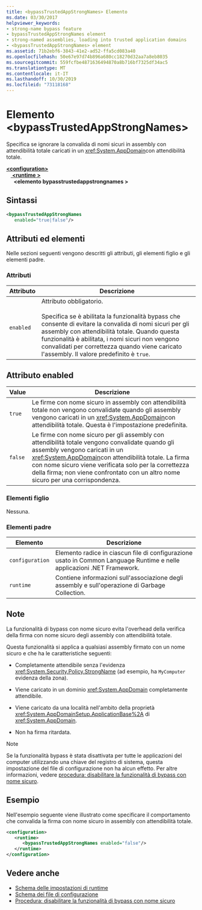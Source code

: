 ```yaml
---
title: <bypassTrustedAppStrongNames> Elemento
ms.date: 03/30/2017
helpviewer_keywords:
- strong-name bypass feature
- bypassTrustedAppStrongNames element
- strong-named assemblies, loading into trusted application domains
- <bypassTrustedAppStrongNames> element
ms.assetid: 71b2ebf6-3843-41e2-ad52-ffa5cd083a40
ms.openlocfilehash: 50e67e97d74b896a680cc18270d32aa7a8eb8035
ms.sourcegitcommit: 559fcfbe4871636494870a8b716bf7325df34ac5
ms.translationtype: MT
ms.contentlocale: it-IT
ms.lasthandoff: 10/30/2019
ms.locfileid: "73118168"
---
```

# <a name="bypasstrustedappstrongnames-element"></a>Elemento \<bypassTrustedAppStrongNames>

Specifica se ignorare la convalida di nomi sicuri in assembly con attendibilità totale caricati in un <xref:System.AppDomain>con attendibilità totale.

[ **\<configuration>** ](../configuration-element.md)\
&nbsp; &nbsp;[ **\<runtime >** ](runtime-element.md) \
&nbsp;&nbsp;&nbsp;&nbsp; **\<elemento bypasstrustedappstrongnames >**

## <a name="syntax"></a>Sintassi

```xml
<bypassTrustedAppStrongNames
   enabled="true|false"/>
```

## <a name="attributes-and-elements"></a>Attributi ed elementi

Nelle sezioni seguenti vengono descritti gli attributi, gli elementi figlio e gli elementi padre.

### <a name="attributes"></a>Attributi

|Attributo|Descrizione|
|---------------|-----------------|
|`enabled`|Attributo obbligatorio.<br /><br /> Specifica se è abilitata la funzionalità bypass che consente di evitare la convalida di nomi sicuri per gli assembly con attendibilità totale. Quando questa funzionalità è abilitata, i nomi sicuri non vengono convalidati per correttezza quando viene caricato l'assembly. Il valore predefinito è `true`.|

## <a name="enabled-attribute"></a>Attributo enabled

|Value|Descrizione|
|-----------|-----------------|
|`true`|Le firme con nome sicuro in assembly con attendibilità totale non vengono convalidate quando gli assembly vengono caricati in un <xref:System.AppDomain>con attendibilità totale. Questa è l'impostazione predefinita.|
|`false`|Le firme con nome sicuro per gli assembly con attendibilità totale vengono convalidate quando gli assembly vengono caricati in un <xref:System.AppDomain>con attendibilità totale. La firma con nome sicuro viene verificata solo per la correttezza della firma; non viene confrontato con un altro nome sicuro per una corrispondenza.|

### <a name="child-elements"></a>Elementi figlio

Nessuna.

### <a name="parent-elements"></a>Elementi padre

|Elemento|Descrizione|
|-------------|-----------------|
|`configuration`|Elemento radice in ciascun file di configurazione usato in Common Language Runtime e nelle applicazioni .NET Framework.|
|`runtime`|Contiene informazioni sull'associazione degli assembly e sull'operazione di Garbage Collection.|

## <a name="remarks"></a>Note

La funzionalità di bypass con nome sicuro evita l'overhead della verifica della firma con nome sicuro degli assembly con attendibilità totale.

Questa funzionalità si applica a qualsiasi assembly firmato con un nome sicuro e che ha le caratteristiche seguenti:

- Completamente attendibile senza l'evidenza <xref:System.Security.Policy.StrongName> (ad esempio, ha `MyComputer` evidenza della zona).

- Viene caricato in un dominio <xref:System.AppDomain> completamente attendibile.

- Viene caricato da una località nell'ambito della proprietà <xref:System.AppDomainSetup.ApplicationBase%2A> di <xref:System.AppDomain>.

- Non ha firma ritardata.

> [!NOTE]
> Se la funzionalità bypass è stata disattivata per tutte le applicazioni del computer utilizzando una chiave del registro di sistema, questa impostazione del file di configurazione non ha alcun effetto. Per altre informazioni, vedere [procedura: disabilitare la funzionalità di bypass con nome sicuro](../../../app-domains/how-to-disable-the-strong-name-bypass-feature.md).

## <a name="example"></a>Esempio

Nell'esempio seguente viene illustrato come specificare il comportamento che convalida la firma con nome sicuro in assembly con attendibilità totale.

```xml
<configuration>
   <runtime>
      <bypassTrustedAppStrongNames enabled="false"/>
   </runtime>
</configuration>
```

## <a name="see-also"></a>Vedere anche

- [Schema delle impostazioni di runtime](index.md)
- [Schema dei file di configurazione](../index.md)
- [Procedura: disabilitare la funzionalità di bypass con nome sicuro](../../../../standard/assembly/disable-strong-name-bypass-feature.md)
